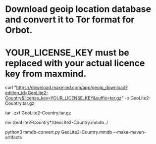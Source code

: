 # Download geoip location database and convert it to Tor format for Orbot.
# YOUR_LICENSE_KEY must be replaced with your actual licence key from maxmind.

curl "https://download.maxmind.com/app/geoip_download?edition_id=GeoLite2-Country&license_key=YOUR_LICENSE_KEY&suffix=tar.gz" -o GeoLite2-Country.tar.gz

tar -zxf GeoLite2-Country.tar.gz

mv GeoLite2-Country*/GeoLite2-Country.mmdb ./

python3 mmdb-convert.py GeoLite2-Country.mmdb --make-maven-artifacts
